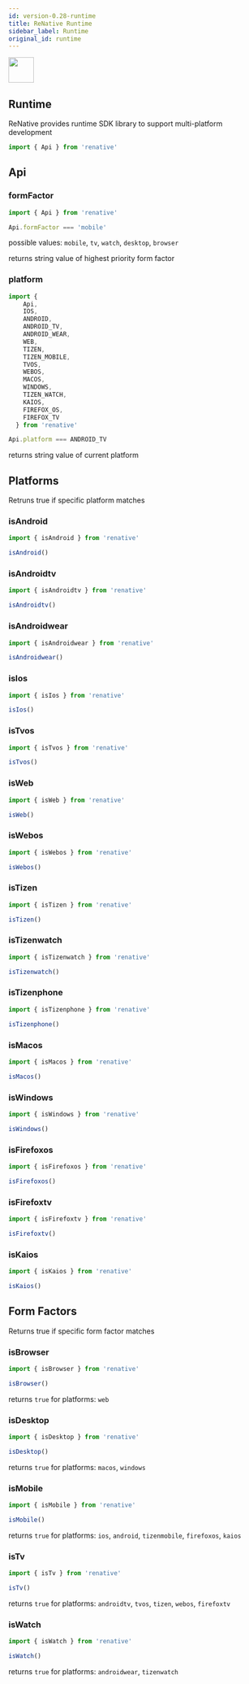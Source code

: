 ```yaml
---
id: version-0.28-runtime
title: ReNative Runtime
sidebar_label: Runtime
original_id: runtime
---
```



<img src="https://renative.org/img/ic_runtime.png" width=50 height=50 />

## Runtime

ReNative provides runtime SDK library to support multi-platform development

```js
import { Api } from 'renative'
```

## Api

### formFactor

```js
import { Api } from 'renative'

Api.formFactor === 'mobile'
```

possible values: `mobile`, `tv`, `watch`, `desktop`, `browser`

returns string value of highest priority form factor

### platform

```js
import {
    Api,     
    IOS,
    ANDROID,
    ANDROID_TV,
    ANDROID_WEAR,
    WEB,
    TIZEN,
    TIZEN_MOBILE,
    TVOS,
    WEBOS,
    MACOS,
    WINDOWS,
    TIZEN_WATCH,
    KAIOS,
    FIREFOX_OS,
    FIREFOX_TV
  } from 'renative'

Api.platform === ANDROID_TV
```

returns string value of current platform

## Platforms

Retruns true if specific platform matches

### isAndroid

```js
import { isAndroid } from 'renative'

isAndroid()
```

### isAndroidtv

```js
import { isAndroidtv } from 'renative'

isAndroidtv()
```

### isAndroidwear

```js
import { isAndroidwear } from 'renative'

isAndroidwear()
```

### isIos

```js
import { isIos } from 'renative'

isIos()
```

### isTvos

```js
import { isTvos } from 'renative'

isTvos()
```

### isWeb

```js
import { isWeb } from 'renative'

isWeb()
```

### isWebos

```js
import { isWebos } from 'renative'

isWebos()
```

### isTizen

```js
import { isTizen } from 'renative'

isTizen()
```

### isTizenwatch

```js
import { isTizenwatch } from 'renative'

isTizenwatch()
```

### isTizenphone

```js
import { isTizenphone } from 'renative'

isTizenphone()
```

### isMacos

```js
import { isMacos } from 'renative'

isMacos()
```

### isWindows

```js
import { isWindows } from 'renative'

isWindows()
```

### isFirefoxos

```js
import { isFirefoxos } from 'renative'

isFirefoxos()
```

### isFirefoxtv

```js
import { isFirefoxtv } from 'renative'

isFirefoxtv()
```

### isKaios

```js
import { isKaios } from 'renative'

isKaios()
```



## Form Factors

Returns true if specific form factor matches

### isBrowser

```js
import { isBrowser } from 'renative'

isBrowser()
```

returns `true` for platforms: `web`

### isDesktop

```js
import { isDesktop } from 'renative'

isDesktop()
```

returns `true` for platforms: `macos`, `windows`

### isMobile

```js
import { isMobile } from 'renative'

isMobile()
```

returns `true` for platforms: `ios`, `android`, `tizenmobile`, `firefoxos`, `kaios`

### isTv

```js
import { isTv } from 'renative'

isTv()
```

returns `true` for platforms: `androidtv`, `tvos`, `tizen`, `webos`, `firefoxtv`

### isWatch

```js
import { isWatch } from 'renative'

isWatch()
```

returns `true` for platforms: `androidwear`, `tizenwatch`
